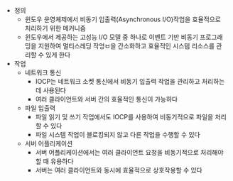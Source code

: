 - 정의
    - 윈도우 운영체제에서 비동기 입출력(Asynchronous I/O)작업을 효율적으로 처리하기 위한 메커니즘
    - 윈도우에서 제공하는 고성능 I/O 모델 중 하나로 이벤트 기반 비동기 프로그래밍을 지원하여 멀티스레딩 작엉ㅂ을 간소화하고 효율적인 시스템 리소스를 관리할 수 있게 한다
- 작업
    - 네트워크 통신
        - IOCP는 네트워크 소켓 통신에서 비동기 입출력 작업을 관리하고 처리하는데 사용된다
        - 여러 클라이언트와 서버 간의 효율적인 통신이 가능하다
    - 파일 입출력
        - 파일 읽기 및 쓰기 작업에서도 IOCP를 사용하여 비동기적으로 파일을 처리할 수 있다
        - 파일 시스템 작업이 블로킹되지 않고 다른 작업을 수행할 수 있다
    - 서버 어플리케이션
        - 서버 어플리케이션에서는 여러 클라이언트 요청을 비동기적으로 처리해야할 때 유용하다
        - 서버는 여러 클라이언트와 동시에 효율적으로 상호작용할 수 있다